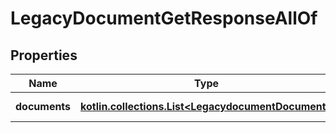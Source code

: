 
# LegacyDocumentGetResponseAllOf

## Properties
Name | Type | Description | Notes
------------ | ------------- | ------------- | -------------
**documents** | [**kotlin.collections.List&lt;LegacydocumentDocument&gt;**](LegacydocumentDocument.md) | Array of documents | 



